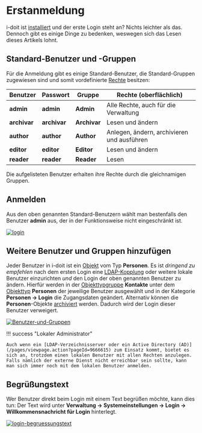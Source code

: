 # Erstanmeldung

i-doit ist [installiert](../installation/manuelle-installation/index.md) und der erste Login steht an? Nichts leichter als das. Dennoch gibt es einige Dinge zu bedenken, weswegen sich das Lesen dieses Artikels lohnt.

Standard-Benutzer und -Gruppen
------------------------------
<!---Todo: Fixme--->
Für die Anmeldung gibt es einige Standard-Benutzer, die Standard-Gruppen zugewiesen sind und somit vordefinierte [Rechte](/display/de/Rechteverwaltung) besitzen:

| Benutzer | Passwort | Gruppe | Rechte (oberflächlich) |
| --- | --- | --- | --- |
| **admin** | **admin** | **Admin** | Alle Rechte, auch für die Verwaltung |
| **archivar** | **archivar** | **Archivar** | Lesen und ändern |
| **author** | **author** | **Author** | Anlegen, ändern, archivieren und ausführen |
| **editor** | **editor** | **Editor** | Lesen und ändern |
| **reader** | **reader** | **Reader** | Lesen |

Die aufgelisteten Benutzer erhalten ihre Rechte durch die gleichnamigen Gruppen.

Anmelden
--------

Aus den oben genannten Standard-Benutzern wählt man bestenfalls den Benutzer **admin** aus, der in der Funktionsweise nicht eingeschränkt ist.

[![login](../assets/images/de/grundlagen/erstanmeldung/1-erstanmeldung.png)](../assets/images/de/grundlagen/erstanmeldung/1-erstanmeldung.png)

Weitere Benutzer und Gruppen hinzufügen
---------------------------------------
<!---Todo: Fixme--->
Jeder Benutzer in i-doit ist ein [Objekt](struktur-it-dokumentation.md) vom Typ **Personen**. Es ist _dringend zu empfehlen_ nach dem ersten Login eine [LDAP-Kopplung](/pages/viewpage.action?pageId=9666615) oder weitere lokale Benutzer einzurichten _und_ den Login der oben genannten Benutzer zu ändern. Hierfür werden in der [Objekttypgruppe](struktur-it-dokumentation.md) **Kontakte** unter dem [Objekttyp](struktur-it-dokumentation.md) **Personen** der jeweilige Benutzer ausgewählt und in der Kategorie **Personen → Login** die Zugangsdaten geändert. Alternativ können die **Personen**\-Objekte [archiviert](lebens-und-dokumentationszyklus.md) werden. Dadurch wird der Login dieser Benutzer verweigert.

[![Benutzer-und-Gruppen](../assets/images/de/grundlagen/erstanmeldung/2-erstanmeldung.png)](../assets/images/de/grundlagen/erstanmeldung/2-erstanmeldung.png)

<!---Todo: Fixme--->
!!! success "Lokaler Administrator"

    Auch wenn ein [LDAP-Verzeichnisserver oder ein Active Directory (AD)](/pages/viewpage.action?pageId=9666615) zum Einsatz kommt, bietet es sich an, trotzdem einen lokalen Benutzer mit allen Rechten anzulegen. Falls nämlich der externe Dienst nicht erreichbar sein sollte, kann man sich immer noch mit dem lokalen Benutzer anmelden.

Begrüßungstext
--------------

Wer Benutzer direkt beim Login mit einem Text begrüßen möchte, kann dies tun: Der Text wird unter **Verwaltung → Systemeinstellungen → Login → Willkommensnachricht für Login** hinterlegt.

[![login-begruessungstext](../assets/images/de/grundlagen/erstanmeldung/3-erstanmeldung.png)](../assets/images/de/grundlagen/erstanmeldung/3-erstanmeldung.png)